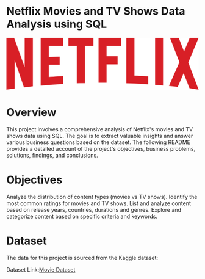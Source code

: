# Netflix Movies and TV Shows Data Analysis using SQL
![Netflix Logo](https://github.com/NEETHURADHAGOPAN/Netflix_SQL/blob/main/Netflix_logo.png)
# Overview
This project involves a comprehensive analysis of Netflix's movies and TV shows data using SQL. The goal is to extract valuable insights and answer various business questions based on the dataset. The following README provides a detailed account of the project's objectives, business problems, solutions, findings, and conclusions.
# Objectives
Analyze the distribution of content types (movies vs TV shows).
Identify the most common ratings for movies and TV shows.
List and analyze content based on release years, countries, durations and genres.
Explore and categorize content based on specific criteria and keywords.
# Dataset
The data for this project is sourced from the Kaggle dataset:

Dataset Link:[Movie Dataset](https://www.kaggle.com/datasets/shivamb/netflix-shows?resource=download)
